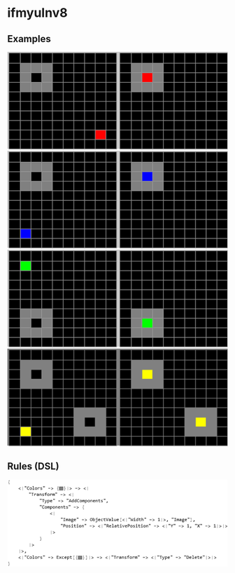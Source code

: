 # ifmyulnv8

## Examples

![ARC examples for ifmyulnv8](examples.png?raw=true)

## Rules (DSL)

![DSL rules for ifmyulnv8](rules.png?raw=true)

